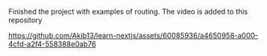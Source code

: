 Finished the project with examples of routing. The video is added to this repository

https://github.com/Akib13/learn-nextjs/assets/60085936/a4650958-a000-4cfd-a2f4-558388e0ab76


